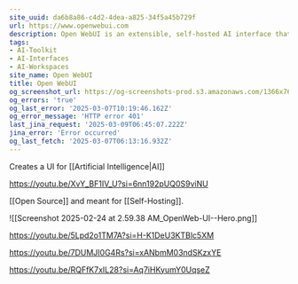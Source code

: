 ```yaml
---
site_uuid: da6b8a86-c4d2-4dea-a825-34f5a45b729f
url: https://www.openwebui.com
description: Open WebUI is an extensible, self-hosted AI interface that adapts to your workflow, all while operating entirely offline.
tags:
- AI-Toolkit
- AI-Interfaces
- AI-Workspaces
site_name: Open WebUI
title: Open WebUI
og_screenshot_url: https://og-screenshots-prod.s3.amazonaws.com/1366x768/80/false/7a21a1eab0163b92630bb1dec4d0a75059952c9aaf66e3cd0b14ac0d5640742b.jpeg
og_errors: 'true'
og_last_error: '2025-03-07T10:19:46.162Z'
og_error_message: 'HTTP error 401'
last_jina_request: '2025-03-09T06:45:07.222Z'
jina_error: 'Error occurred'
og_last_fetch: '2025-03-07T06:13:16.932Z'
---
```


Creates a UI for [[Artificial Intelligence|AI]]

https://youtu.be/XvY_BF1IV_U?si=6nn192pUQ0S9viNU

[[Open Source]] and meant for [[Self-Hosting]]. 

![[Screenshot 2025-02-24 at 2.59.38 AM_OpenWeb-UI--Hero.png]]

https://youtu.be/5Lpd2o1TM7A?si=H-K1DeU3KTBlc5XM

https://youtu.be/7DUMJI0G4Rs?si=xANbmM03ndSKzxYE

https://youtu.be/RQFfK7xIL28?si=Aq7iHKyumY0UqseZ
